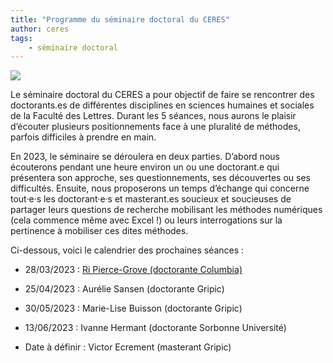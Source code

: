 ```yaml
---
title: "Programme du séminaire doctoral du CERES"
author: ceres
tags:
    - séminaire doctoral
---
```


![](seminaire.png)

Le séminaire doctoral du CERES a pour objectif de faire se rencontrer des doctorants.es de différentes disciplines en sciences humaines et sociales de la Faculté des Lettres. Durant les 5 séances, nous aurons le plaisir d’écouter plusieurs positionnements face à une pluralité de méthodes, parfois difficiles à prendre en main.

En 2023, le séminaire se déroulera en deux parties. D’abord nous écouterons pendant une heure environ un ou une doctorant.e qui présentera son approche, ses questionnements, ses découvertes ou ses difficultés. Ensuite, nous proposerons un temps d’échange qui concerne tout·e·s les doctorant·e·s et masterant.es soucieux et soucieuses de partager leurs questions de recherche mobilisant les méthodes numériques (cela commence même avec Excel !) ou leurs interrogations sur la pertinence à mobiliser ces dites méthodes.

Ci-dessous, voici le calendrier des prochaines séances :

- 28/03/2023 : [Ri Pierce-Grove (doctorante Columbia)](../../événements/2023-03-28_seminaire_ri_pierce_grove/)

- 25/04/2023 : Aurélie Sansen (doctorante Gripic)

- 30/05/2023 : Marie-Lise Buisson (doctorante Gripic)

- 13/06/2023 : Ivanne Hermant (doctorante Sorbonne Université)

- Date à définir : Victor Ecrement (masterant Gripic)